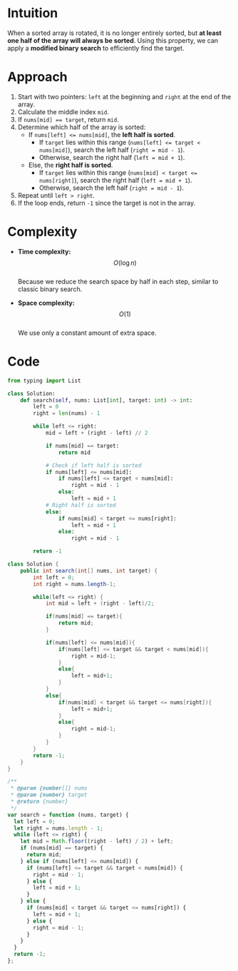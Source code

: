 # Intuition

When a sorted array is rotated, it is no longer entirely sorted, but **at least one half of the array will always be sorted**. Using this property, we can apply a **modified binary search** to efficiently find the target.

# Approach

1. Start with two pointers: `left` at the beginning and `right` at the end of the array.
2. Calculate the middle index `mid`.
3. If `nums[mid] == target`, return `mid`.
4. Determine which half of the array is sorted:
   - If `nums[left] <= nums[mid]`, the **left half is sorted**.
     - If `target` lies within this range (`nums[left] <= target < nums[mid]`), search the left half (`right = mid - 1`).
     - Otherwise, search the right half (`left = mid + 1`).
   - Else, the **right half is sorted**.
     - If `target` lies within this range (`nums[mid] < target <= nums[right]`), search the right half (`left = mid + 1`).
     - Otherwise, search the left half (`right = mid - 1`).
5. Repeat until `left > right`.
6. If the loop ends, return `-1` since the target is not in the array.

# Complexity

- **Time complexity:**  
  $$O(\log n)$$  
  Because we reduce the search space by half in each step, similar to classic binary search.

- **Space complexity:**  
  $$O(1)$$  
  We use only a constant amount of extra space.

# Code

```python []
from typing import List

class Solution:
    def search(self, nums: List[int], target: int) -> int:
        left = 0
        right = len(nums) - 1

        while left <= right:
            mid = left + (right - left) // 2

            if nums[mid] == target:
                return mid

            # Check if left half is sorted
            if nums[left] <= nums[mid]:
                if nums[left] <= target < nums[mid]:
                    right = mid - 1
                else:
                    left = mid + 1
            # Right half is sorted
            else:
                if nums[mid] < target <= nums[right]:
                    left = mid + 1
                else:
                    right = mid - 1

        return -1
```

```java []
class Solution {
    public int search(int[] nums, int target) {
        int left = 0;
        int right = nums.length-1;

        while(left <= right) {
            int mid = left + (right - left)/2;

            if(nums[mid] == target){
                return mid;
            }

            if(nums[left] <= nums[mid]){
                if(nums[left] <= target && target < nums[mid]){
                    right = mid-1;
                }
                else{
                    left = mid+1;
                }
            }
            else{
                if(nums[mid] < target && target <= nums[right]){
                    left = mid+1;
                }
                else{
                    right = mid-1;
                }
            }
        }
        return -1;
    }
}
```

```javascript []
/**
 * @param {number[]} nums
 * @param {number} target
 * @return {number}
 */
var search = function (nums, target) {
  let left = 0;
  let right = nums.length - 1;
  while (left <= right) {
    let mid = Math.floor((right - left) / 2) + left;
    if (nums[mid] == target) {
      return mid;
    } else if (nums[left] <= nums[mid]) {
      if (nums[left] <= target && target < nums[mid]) {
        right = mid - 1;
      } else {
        left = mid + 1;
      }
    } else {
      if (nums[mid] < target && target <= nums[right]) {
        left = mid + 1;
      } else {
        right = mid - 1;
      }
    }
  }
  return -1;
};
```
